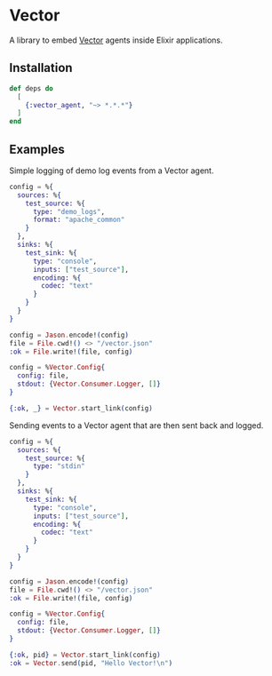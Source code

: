 # Vector

A library to embed [Vector](https://vector.dev/) agents inside Elixir applications.

## Installation

```elixir
def deps do
  [
    {:vector_agent, "~> *.*.*"}
  ]
end
```

## Examples

Simple logging of demo log events from a Vector agent.

```elixir
config = %{
  sources: %{
    test_source: %{
      type: "demo_logs",
      format: "apache_common"
    }
  },
  sinks: %{
    test_sink: %{
      type: "console",
      inputs: ["test_source"],
      encoding: %{
        codec: "text"
      }
    }
  }
}

config = Jason.encode!(config)
file = File.cwd!() <> "/vector.json"
:ok = File.write!(file, config)

config = %Vector.Config{
  config: file,
  stdout: {Vector.Consumer.Logger, []}
}

{:ok, _} = Vector.start_link(config)
```

Sending events to a Vector agent that are then sent back and logged.

```elixir
config = %{
  sources: %{
    test_source: %{
      type: "stdin"
    }
  },
  sinks: %{
    test_sink: %{
      type: "console",
      inputs: ["test_source"],
      encoding: %{
        codec: "text"
      }
    }
  }
}

config = Jason.encode!(config)
file = File.cwd!() <> "/vector.json"
:ok = File.write!(file, config)

config = %Vector.Config{
  config: file,
  stdout: {Vector.Consumer.Logger, []}
}

{:ok, pid} = Vector.start_link(config)
:ok = Vector.send(pid, "Hello Vector!\n")
```
